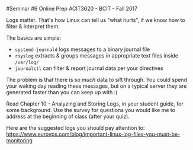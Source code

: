 #Seminar #6 Online Prep
ACIT3620 - BCIT - Fall 2017

Logs matter. That's how Linux can tell us "what hurts", if we know how
to filter & interpret them.

The basics are simple:
- `systemd-journald` logs messages to a binary journal file
- `rsyslog` extracts & groups messages in appropriate text files inside `/var/log/`
- `journalctl` can filter & report journal data per your directives

The problem is that there is *so much* data to sift through.
You could spend your waking day reading these messages, but on a typical
server they are generated faster than you can keep up with :(

Read Chapter 10 - Analyzing and Storing Logs, in your student guide, for
some background. Use the survey for questions you would like me to address
at the beginning of class (after your quiz).

Here are the suggested logs you should pay attention to:  
https://www.eurovps.com/blog/important-linux-log-files-you-must-be-monitoring
